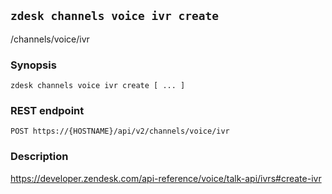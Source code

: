 ## `zdesk channels voice ivr create`

/channels/voice/ivr

### Synopsis

    zdesk channels voice ivr create [ ... ]

### REST endpoint

    POST https://{HOSTNAME}/api/v2/channels/voice/ivr

### Description

https://developer.zendesk.com/api-reference/voice/talk-api/ivrs#create-ivr

